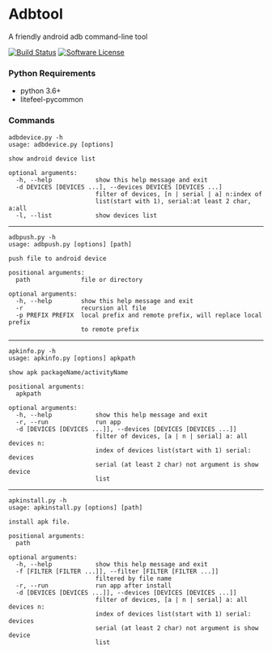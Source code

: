 # Adbtool
A friendly android adb command-line tool

[![Build Status](https://travis-ci.com/litefeel/adbtool.svg?branch=master)](https://travis-ci.com/litefeel/adbtool)
[![Software License](https://img.shields.io/github/license/mashape/apistatus.svg)](https://github.com/litefeel/adbtool/blob/master/LICENSE)


### Python Requirements
* python 3.6+
* litefeel-pycommon


### Commands


~~~
adbdevice.py -h
usage: adbdevice.py [options]

show android device list

optional arguments:
  -h, --help            show this help message and exit
  -d DEVICES [DEVICES ...], --devices DEVICES [DEVICES ...]
                        filter of devices, [n | serial | a] n:index of
                        list(start with 1), serial:at least 2 char, a:all
  -l, --list            show devices list
~~~

---

~~~
adbpush.py -h
usage: adbpush.py [options] [path]

push file to android device

positional arguments:
  path              file or directory

optional arguments:
  -h, --help        show this help message and exit
  -r                recursion all file
  -p PREFIX PREFIX  local prefix and remote prefix, will replace local prefix
                    to remote prefix

~~~
---
~~~
apkinfo.py -h
usage: apkinfo.py [options] apkpath

show apk packageName/activityName

positional arguments:
  apkpath

optional arguments:
  -h, --help            show this help message and exit
  -r, --run             run app
  -d [DEVICES [DEVICES ...]], --devices [DEVICES [DEVICES ...]]
                        filter of devices, [a | n | serial] a: all devices n:
                        index of devices list(start with 1) serial: devices
                        serial (at least 2 char) not argument is show device
                        list
~~~
---
~~~
apkinstall.py -h
usage: apkinstall.py [options] [path]

install apk file.

positional arguments:
  path

optional arguments:
  -h, --help            show this help message and exit
  -f [FILTER [FILTER ...]], --filter [FILTER [FILTER ...]]
                        filtered by file name
  -r, --run             run app after install
  -d [DEVICES [DEVICES ...]], --devices [DEVICES [DEVICES ...]]
                        filter of devices, [a | n | serial] a: all devices n:
                        index of devices list(start with 1) serial: devices
                        serial (at least 2 char) not argument is show device
                        list
~~~
